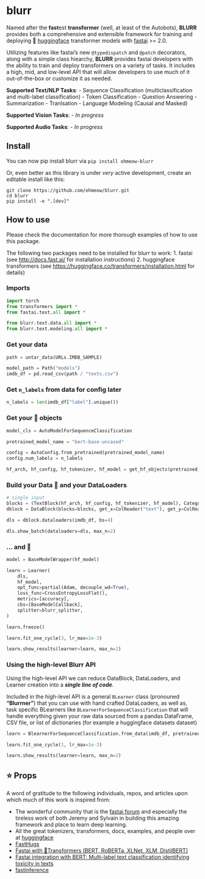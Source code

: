blurr
================

<!-- WARNING: THIS FILE WAS AUTOGENERATED! DO NOT EDIT! -->

Named after the **fast**est **transformer** (well, at least of the
Autobots), **BLURR** provides both a comprehensive and extensible
framework for training and deploying 🤗
[huggingface](https://huggingface.co/transformers/) transformer models
with [fastai](http://docs.fast.ai/) \>= 2.0.

Utilizing features like fastai’s new `@typedispatch` and `@patch`
decorators, along with a simple class hiearchy, **BLURR** provides
fastai developers with the ability to train and deploy transformers on a
variety of tasks. It includes a high, mid, and low-level API that will
allow developers to use much of it out-of-the-box or customize it as
needed.

**Supported Text/NLP Tasks**: - Sequence Classification
(multiclassification and multi-label classification) - Token
Classification - Question Answering - Summarization - Tranlsation -
Language Modeling (Causal and Masked)

**Supported Vision Tasks**: - *In progress*

**Supported Audio Tasks**: - *In progress*

## Install

You can now pip install blurr via `pip install ohmeow-blurr`

Or, even better as this library is under *very* active development,
create an editable install like this:

    git clone https://github.com/ohmeow/blurr.git
    cd blurr
    pip install -e ".[dev]"

## How to use

Please check the documentation for more thorough examples of how to use
this package.

The following two packages need to be installed for blurr to work: 1.
fastai (see http://docs.fast.ai/ for installation instructions) 2.
huggingface transformers (see
https://huggingface.co/transformers/installation.html for details)

### Imports

``` python
import torch
from transformers import *
from fastai.text.all import *

from blurr.text.data.all import *
from blurr.text.modeling.all import *
```

### Get your data

``` python
path = untar_data(URLs.IMDB_SAMPLE)

model_path = Path("models")
imdb_df = pd.read_csv(path / "texts.csv")
```

### Get `n_labels` from data for config later

``` python
n_labels = len(imdb_df["label"].unique())
```

### Get your 🤗 objects

``` python
model_cls = AutoModelForSequenceClassification

pretrained_model_name = "bert-base-uncased"

config = AutoConfig.from_pretrained(pretrained_model_name)
config.num_labels = n_labels

hf_arch, hf_config, hf_tokenizer, hf_model = get_hf_objects(pretrained_model_name, model_cls=model_cls, config=config)
```

### Build your Data 🧱 and your DataLoaders

``` python
# single input
blocks = (TextBlock(hf_arch, hf_config, hf_tokenizer, hf_model), CategoryBlock)
dblock = DataBlock(blocks=blocks, get_x=ColReader("text"), get_y=ColReader("label"), splitter=ColSplitter())

dls = dblock.dataloaders(imdb_df, bs=4)
```

``` python
dls.show_batch(dataloaders=dls, max_n=2)
```

### … and 🚂

``` python
model = BaseModelWrapper(hf_model)

learn = Learner(
    dls,
    hf_model,
    opt_func=partial(Adam, decouple_wd=True),
    loss_func=CrossEntropyLossFlat(),
    metrics=[accuracy],
    cbs=[BaseModelCallback],
    splitter=blurr_splitter,
)

learn.freeze()

learn.fit_one_cycle(3, lr_max=1e-3)
```

``` python
learn.show_results(learner=learn, max_n=2)
```

### Using the high-level Blurr API

Using the high-level API we can reduce DataBlock, DataLoaders, and
Learner creation into a ***single line of code***.

Included in the high-level API is a general `BLearner` class (pronouned
**“Blurrner”**) that you can use with hand crafted DataLoaders, as well
as, task specific BLearners like `BLearnerForSequenceClassification`
that will handle everything given your raw data sourced from a pandas
DataFrame, CSV file, or list of dictionaries (for example a huggingface
datasets dataset)

``` python
learn = BlearnerForSequenceClassification.from_data(imdb_df, pretrained_model_name, dl_kwargs={"bs": 4})
```

``` python
learn.fit_one_cycle(1, lr_max=1e-3)
```

``` python
learn.show_results(learner=learn, max_n=2)
```

## ⭐ Props

A word of gratitude to the following individuals, repos, and articles
upon which much of this work is inspired from:

- The wonderful community that is the [fastai
  forum](https://forums.fast.ai/) and especially the tireless work of
  both Jeremy and Sylvain in building this amazing framework and place
  to learn deep learning.
- All the great tokenizers, transformers, docs, examples, and people
  over at [huggingface](https://huggingface.co/)
- [FastHugs](https://github.com/morganmcg1/fasthugs)
- [Fastai with 🤗Transformers (BERT, RoBERTa, XLNet, XLM,
  DistilBERT)](https://towardsdatascience.com/fastai-with-transformers-bert-roberta-xlnet-xlm-distilbert-4f41ee18ecb2)
- [Fastai integration with BERT: Multi-label text classification
  identifying toxicity in
  texts](https://medium.com/@abhikjha/fastai-integration-with-bert-a0a66b1cecbe)
- [fastinference](https://muellerzr.github.io/fastinference/)
